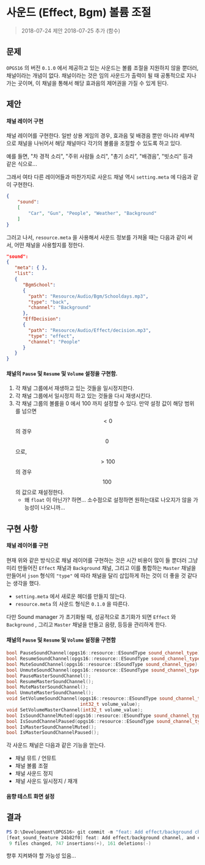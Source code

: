 # 사운드 (Effect, Bgm) 볼륨 조절

> 2018-07-24 제안
> 2018-07-25 추가 (함수)

## 문제

`OPGS16` 의 버전 `0.1.0` 에서 제공하고 있는 사운드는 볼륨 조절을 지원하지 않을 뿐더러, 채널이라는 개념이 없다. 채널이라는 것은 임의 사운드가 출력이 될 때 공통적으로 지나가는 곳이며, 이 채널을 통해서 해당 효과음의 제어권을 가질 수 있게 된다.

## 제안

#### 채널 레이어 구현

채널 레이어를 구현한다. 일반 상용 게임의 경우, 효과음 및 배경음 뿐만 아니라 세부적으로 채널을 나뉘어서 해당 채널마다 각기의 볼륨을 조절할 수 있도록 하고 있다.

예를 들면, "차 경적 소리", "주위 사람들 소리", "총기 소리", "배경음", "빗소리" 등과 같은 식으로...

그래서 여타 다른 레이어들과 마찬가지로 사운드 채널 역시 `setting.meta` 에 다음과 같이 구현한다.

``` json
{
    "sound":
    [
        "Car", "Gun", "People", "Weather", "Background"
    ]
}
```

그러고 나서, `resource.meta` 을 사용해서 사운드 정보를 가져올 때는 다음과 같이 써서, 어떤 채널을 사용할지를 정한다.

``` json
"sound":
{
   "meta": { },
   "list":
   {
      "BgmSchool":
      {
        "path": "Resource/Audio/Bgm/Schooldays.mp3",
        "type": "back",
        "channel": "Background"
      },
      "EffDecision":
      {
        "path": "Resource/Audio/Effect/decision.mp3",
        "type": "effect",
        "channel": "People"
      }
   }
}
```

#### 채널의 `Pause` 및 `Resume` 및 `Volume` 설정을 구현함.

1. 각 채널 그룹에서 재생하고 있는 것들을 일시정지한다.
2. 각 채널 그룹에서 일시정지 하고 있는 것들을 다시 재생시킨다.
3. 각 채널 그룹의 볼륨을 0 에서 100 까지 설정할 수 있다.
   만약 설정 값이 해당 범위를 넘으면 $$ < 0 $$ 의 경우 $$ 0 $$ 으로, $$ > 100 $$ 의 경우 $$ 100 $$ 의 값으로 재설정한다.
   * 왜 `float` 이 아닌가? 하면... 소수점으로 설정하면 원하는대로 나오지가 않을 가능성이 나오니까...

## 구현 사항

#### 채널 레이어를 구현

현재 위와 같은 방식으로 채널 레이어를 구현하는 것은 시간 비용이 많이 들 뿐더러 그냥 미리 만들어진 `Effect` 채널과 `Background` 채널, 그리고 이를 통합하는 `Master` 채널을 만들어서 `json` 형식의 `"type"` 에 따라 채널을 달리 삽입하게 하는 것이 더 좋을 것 같다는 생각을 했다.

* `setting.meta` 에서 새로운 헤더를 만들지 않는다.
* `resource.meta` 의 사운드 형식은 `0.1.0` 을 따른다.

다만 Sound manager 가 초기화될 때, 성공적으로 초기화가 되면 `Effect` 와 `Background` , 그리고 `Master` 채널을 만들고 음량, 등등을 관리하게 한다.

#### 채널의 `Pause` 및 `Resume` 및 `Volume` 설정을 구현함

``` c++
bool PauseSoundChannel(opgs16::resource::ESoundType sound_channel_type);
bool ResumeSoundChannel(opgs16::resource::ESoundType sound_channel_type);
bool MuteSoundChannel(opgs16::resource::ESoundType sound_channel_type);
bool UnmuteSoundChannel(opgs16::resource::ESoundType sound_channel_type);
bool PauseMasterSoundChannel();
bool ResumeMasterSoundChannel();
bool MuteMasterSoundChannel();
bool UnmuteMasterSoundChannel();
void SetVolumeSoundChannel(opgs16::resource::ESoundType sound_channel_type,
                           int32_t volume_value);
void SetVolumeMasterChannel(int32_t volume_value);
bool IsSoundChannelMuted(opgs16::resource::ESoundType sound_channel_type);
bool IsSoundChannelPaused(opgs16::resource::ESoundType sound_channel_type);
bool IsMasterSoundChannelMuted();
bool IsMasterSoundChannelPaused();
```

각 사운드 채널은 다음과 같은 기능을 얻는다.

* 채널 뮤트 / 언뮤트
* 채널 볼륨 조절
* 채널 사운드 정지
* 채널 사운드 일시정지 / 재개

#### 음향 테스트 화면 설정



## 결과

``` powershell
PS D:\Development\OPGS16> git commit -m "feat: Add effect/background channel, and control functions"
[feat_sound_feature 24b82f0] feat: Add effect/background channel, and control functions
 9 files changed, 747 insertions(+), 161 deletions(-)
```

향후 지켜봐야 할 가능성 있음...

